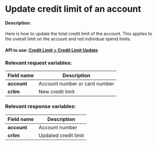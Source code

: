 Update credit limit of an account
=================================


#### Description:

Here is how to update the total credit limit of the account. This applies to the overall limit on the account and not individual spend limits.


#### API to use: [Credit Limit > Credit Limit Update](https://docs.firstdata.com/org/global/docs/api#credit-limit-update-v1)


### Relevant request variables:

| Field name   | Description                   |
|--------------|-------------------------------|
| **account**  | Account number or card number |
| **crlim**    | New credit limit              |

### Relevant response variables:

| Field name   | Description          |
|--------------|----------------------|
| **account**  | Account number       |
| **crlim**    | Updated credit limit |

